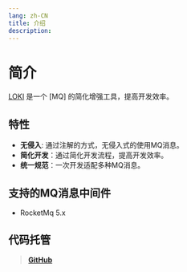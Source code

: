 ```yaml
---
lang: zh-CN
title: 介绍
description: 
---
```

# 简介

[LOKI](https://github.com/guoshiqiufeng/loki) 是一个 [MQ] 的简化增强工具，提高开发效率。

## 特性

- **无侵入**: 通过注解的方式，无侵入式的使用MQ消息。
- **简化开发**：通过简化开发流程，提高开发效率。
- **统一规范**：一次开发适配多种MQ消息。

## 支持的MQ消息中间件

- RocketMq 5.x

## 代码托管

> **[GitHub](https://github.com/guoshiqiufeng/loki)**